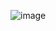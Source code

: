 ![image](https://github.com/lcaohoanq/Web-Snake-Game/assets/136492579/a1f46356-eae9-4d45-87c8-034acc11c9a0)

